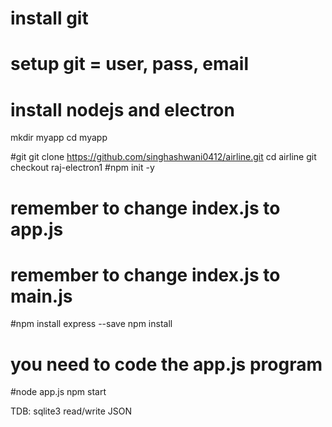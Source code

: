 # install git
# setup git = user, pass, email
# install nodejs and electron

mkdir myapp
cd myapp

#git
git clone https://github.com/singhashwani0412/airline.git
cd airline
git checkout raj-electron1
#npm init -y
# remember to change index.js to app.js
# remember to change index.js to main.js
#npm install express --save
npm install
# you need to code the app.js program
#node app.js
npm start

TDB:
sqlite3
read/write JSON
